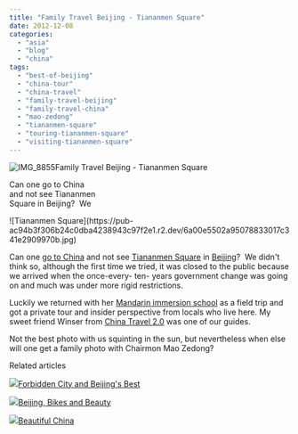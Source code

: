 ```yaml
---
title: "Family Travel Beijing - Tiananmen Square"
date: 2012-12-08
categories: 
  - "asia"
  - "blog"
  - "china"
tags: 
  - "best-of-beijing"
  - "china-tour"
  - "china-travel"
  - "family-travel-beijing"
  - "family-travel-china"
  - "mao-zedong"
  - "tiananmen-square"
  - "touring-tiananmen-square"
  - "visiting-tiananmen-square"
---
```


![IMG_8855](https://pub-ac94b3f306b24c0dba4238943c97f2e1.r2.dev/6a00e5502a95078833017d3e4d015f970c.jpg)Family Travel Beijing - 
Tiananmen Square  
  
Can one go to China  
and not see Tiananmen  
Square in Beijing?  We

<!--more--> ![Tiananmen Square](https://pub-ac94b3f306b24c0dba4238943c97f2e1.r2.dev/6a00e5502a95078833017c341e2909970b.jpg)  
  
  
Can one [go to China](http://soultravelers3new.local/2012/11/beautiful-china.html "go to china ..travel ") and not see [Tiananmen Square](http://en.wikipedia.org/wiki/Tiananmen_Square "tiananmen square") in [Beijing](http://soultravelers3new.local/2012/11/forbidden-city-and-beijings-best.html "Beijing best of ")?  We didn't think so, although the first time we tried, it was closed to the public because we arrived when the once-every- ten- years government change was going on and much was under more rigid restrictions.  
  
Luckily we returned with her [Mandarin immersion school](http://soultravelers3new.local/2012/11/mandarin-immersion-in-china.html "Mandarin immersion in China") as a field trip and got a private tour and insider perspective from locals who live here. My sweet friend Winser from [China Travel 2.0](http://www.chinatravel20.com/ "China Travel 2.0") was one of our guides.  
  
Not the best photo with us squinting in the sun, but nevertheless when else will one get a family photo with Chairmon Mao Zedong?  
  

Related articles

[![](http://i.zemanta.com/124818251_80_80.jpg)](http://soultravelers3new.local/2012/11/forbidden-city-and-beijings-best.html)[Forbidden City and Beijing's Best](http://soultravelers3new.local/2012/11/forbidden-city-and-beijings-best.html)

[![](http://i.zemanta.com/126517754_80_80.jpg)](http://soultravelers3new.local/2012/11/beijing-bikes-and-beauty.html)[Beijing, Bikes and Beauty](http://soultravelers3new.local/2012/11/beijing-bikes-and-beauty.html)

[![](http://i.zemanta.com/127184110_80_80.jpg)](http://soultravelers3new.local/2012/11/beautiful-china.html)[Beautiful China](http://soultravelers3new.local/2012/11/beautiful-china.html)
